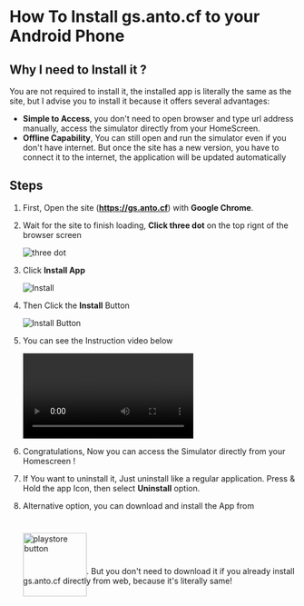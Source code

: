 # How To Install gs.anto.cf to your <span> Android Phone</span>

## Why I need to Install it ?

You are not required to install it, the installed app is literally the same as the site, but I advise you to install it because it offers several advantages:

- **Simple to Access**, you don't need to open browser and type url address manually, access the simulator directly from your HomeScreen.
- **Offline Capability**, You can still open and run the simulator even if you don't have internet. But once the site has a new version, you have to connect it to the internet, the application will be updated automatically

## Steps

1. First, Open the site (**https://gs.anto.cf**) with **Google Chrome**.
2. Wait for the site to finish loading, **Click three dot** on the top rignt of the browser screen

   ![three dot](https://user-images.githubusercontent.com/13815468/200664873-5d99f256-38c1-4a76-a492-329e164c8f7a.jpg)

3. Click **Install App**

   ![Install](https://user-images.githubusercontent.com/13815468/200664897-5aa28b7b-714a-4e11-9108-a65aca83fef2.jpg)

4. Then Click the **Install** Button

   ![Install Button](https://user-images.githubusercontent.com/13815468/200664834-e09200b7-9b44-4ab9-8639-43a9997f6f51.jpg)

5. You can see the Instruction video below

   <video src="https://user-images.githubusercontent.com/13815468/200663590-7497627e-3def-4ede-b883-1037e532d846.mp4" controls>

6. Congratulations, Now you can access the Simulator directly from your Homescreen !
7. If You want to uninstall it, Just uninstall like a regular application. Press & Hold the app Icon, then select **Uninstall** option.
8. Alternative option, you can download and install the App from <a href="https://play.google.com/store/apps/details?id=twa.gs.anto.cf" target="_blank"><img style="width: 7rem; transform: translateY(35%)" src="/images/utility/playstore-button.webp" alt="playstore button"/></a>. But you don't need to download it if you already install gs.anto.cf directly from web, because it's literally same!
